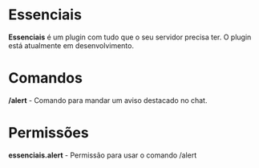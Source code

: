 # Essenciais

**Essenciais** é um plugin com tudo que o seu servidor precisa ter. O plugin está atualmente em desenvolvimento.

# Comandos

**/alert** - Comando para mandar um aviso destacado no chat.

# Permissões

**essenciais.alert** - Permissão para usar o comando /alert